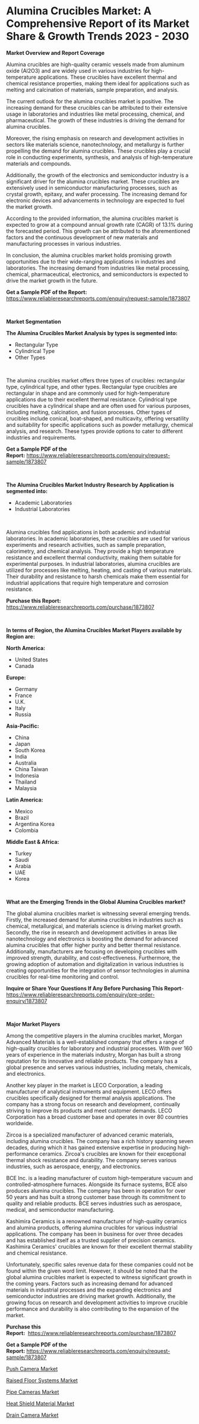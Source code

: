 <p><h1>Alumina Crucibles Market: A Comprehensive Report of its Market Share & Growth Trends 2023 - 2030</h1></p><p><strong>Market Overview and Report Coverage</strong></p>
<p><p>Alumina crucibles are high-quality ceramic vessels made from aluminum oxide (Al2O3) and are widely used in various industries for high-temperature applications. These crucibles have excellent thermal and chemical resistance properties, making them ideal for applications such as melting and calcination of materials, sample preparation, and analysis.</p><p>The current outlook for the alumina crucibles market is positive. The increasing demand for these crucibles can be attributed to their extensive usage in laboratories and industries like metal processing, chemical, and pharmaceutical. The growth of these industries is driving the demand for alumina crucibles.</p><p>Moreover, the rising emphasis on research and development activities in sectors like materials science, nanotechnology, and metallurgy is further propelling the demand for alumina crucibles. These crucibles play a crucial role in conducting experiments, synthesis, and analysis of high-temperature materials and compounds.</p><p>Additionally, the growth of the electronics and semiconductor industry is a significant driver for the alumina crucibles market. These crucibles are extensively used in semiconductor manufacturing processes, such as crystal growth, epitaxy, and wafer processing. The increasing demand for electronic devices and advancements in technology are expected to fuel the market growth.</p><p>According to the provided information, the alumina crucibles market is expected to grow at a compound annual growth rate (CAGR) of 13.1% during the forecasted period. This growth can be attributed to the aforementioned factors and the continuous development of new materials and manufacturing processes in various industries.</p><p>In conclusion, the alumina crucibles market holds promising growth opportunities due to their wide-ranging applications in industries and laboratories. The increasing demand from industries like metal processing, chemical, pharmaceutical, electronics, and semiconductors is expected to drive the market growth in the future.</p></p>
<p><strong>Get a Sample PDF of the Report:</strong> <a href="https://www.reliableresearchreports.com/enquiry/request-sample/1873807">https://www.reliableresearchreports.com/enquiry/request-sample/1873807</a></p>
<p>&nbsp;</p>
<p><strong>Market Segmentation</strong></p>
<p><strong>The Alumina Crucibles Market Analysis by types is segmented into:</strong></p>
<p><ul><li>Rectangular Type</li><li>Cylindrical Type</li><li>Other Types</li></ul></p>
<p>&nbsp;</p>
<p><p>The alumina crucibles market offers three types of crucibles: rectangular type, cylindrical type, and other types. Rectangular type crucibles are rectangular in shape and are commonly used for high-temperature applications due to their excellent thermal resistance. Cylindrical type crucibles have a cylindrical shape and are often used for various purposes, including melting, calcination, and fusion processes. Other types of crucibles include conical, boat-shaped, and multicavity, offering versatility and suitability for specific applications such as powder metallurgy, chemical analysis, and research. These types provide options to cater to different industries and requirements.</p></p>
<p><strong>Get a Sample PDF of the Report:</strong>&nbsp;<a href="https://www.reliableresearchreports.com/enquiry/request-sample/1873807">https://www.reliableresearchreports.com/enquiry/request-sample/1873807</a></p>
<p>&nbsp;</p>
<p><strong>The Alumina Crucibles Market Industry Research by Application is segmented into:</strong></p>
<p><ul><li>Academic Laboratories</li><li>Industrial Laboratories</li></ul></p>
<p>&nbsp;</p>
<p><p>Alumina crucibles find applications in both academic and industrial laboratories. In academic laboratories, these crucibles are used for various experiments and research activities, such as sample preparation, calorimetry, and chemical analysis. They provide a high temperature resistance and excellent thermal conductivity, making them suitable for experimental purposes. In industrial laboratories, alumina crucibles are utilized for processes like melting, heating, and casting of various materials. Their durability and resistance to harsh chemicals make them essential for industrial applications that require high temperature and corrosion resistance.</p></p>
<p><strong>Purchase this Report:</strong>&nbsp; <a href="https://www.reliableresearchreports.com/purchase/1873807">https://www.reliableresearchreports.com/purchase/1873807</a></p>
<p>&nbsp;</p>
<p><strong>In terms of Region, the Alumina Crucibles Market Players available by Region are:</strong></p>
<p>
    <p> <strong> North America: </strong>
        <ul>
            <li>United States</li>
            <li>Canada</li>
        </ul>
        </p> 
    <p> <strong> Europe: </strong>
        <ul>
            <li>Germany</li>
            <li>France</li>
            <li>U.K.</li>
            <li>Italy</li>
            <li>Russia</li>
        </ul>
        </p> 
    <p> <strong> Asia-Pacific: </strong>
        <ul>
            <li>China</li>
            <li>Japan</li>
            <li>South Korea</li>
            <li>India</li>
            <li>Australia</li>
            <li>China Taiwan</li>
            <li>Indonesia</li>
            <li>Thailand</li>
            <li>Malaysia</li>
        </ul>
        </p> 
    <p> <strong> Latin America: </strong>
        <ul>
            <li>Mexico</li>
            <li>Brazil</li>
            <li>Argentina Korea</li>
            <li>Colombia</li>
        </ul>
        </p> 
    <p> <strong> Middle East & Africa: </strong>
        <ul>
            <li>Turkey</li>
            <li>Saudi</li>
            <li>Arabia</li>
            <li>UAE</li>
            <li>Korea</li>
        </ul>
    </p>
    </p>
<p>&nbsp;</p>
<p><strong>What are the Emerging Trends in the Global Alumina Crucibles market?</strong></p>
<p><p>The global alumina crucibles market is witnessing several emerging trends. Firstly, the increased demand for alumina crucibles in industries such as chemical, metallurgical, and materials science is driving market growth. Secondly, the rise in research and development activities in areas like nanotechnology and electronics is boosting the demand for advanced alumina crucibles that offer higher purity and better thermal resistance. Additionally, manufacturers are focusing on developing crucibles with improved strength, durability, and cost-effectiveness. Furthermore, the growing adoption of automation and digitalization in various industries is creating opportunities for the integration of sensor technologies in alumina crucibles for real-time monitoring and control.</p></p>
<p><strong>Inquire or Share Your Questions If Any Before Purchasing This Report</strong>- <a href="https://www.reliableresearchreports.com/enquiry/pre-order-enquiry/1873807">https://www.reliableresearchreports.com/enquiry/pre-order-enquiry/1873807</a></p>
<p>&nbsp;</p>
<p><strong>Major Market Players</strong></p>
<p><p>Among the competitive players in the alumina crucibles market, Morgan Advanced Materials is a well-established company that offers a range of high-quality crucibles for laboratory and industrial processes. With over 160 years of experience in the materials industry, Morgan has built a strong reputation for its innovative and reliable products. The company has a global presence and serves various industries, including metals, chemicals, and electronics. </p><p>Another key player in the market is LECO Corporation, a leading manufacturer of analytical instruments and equipment. LECO offers crucibles specifically designed for thermal analysis applications. The company has a strong focus on research and development, continually striving to improve its products and meet customer demands. LECO Corporation has a broad customer base and operates in over 80 countries worldwide.</p><p>Zircoa is a specialized manufacturer of advanced ceramic materials, including alumina crucibles. The company has a rich history spanning seven decades, during which it has gained extensive expertise in producing high-performance ceramics. Zircoa's crucibles are known for their exceptional thermal shock resistance and durability. The company serves various industries, such as aerospace, energy, and electronics.</p><p>BCE Inc. is a leading manufacturer of custom high-temperature vacuum and controlled-atmosphere furnaces. Alongside its furnace systems, BCE also produces alumina crucibles. The company has been in operation for over 50 years and has built a strong customer base through its commitment to quality and reliable products. BCE serves industries such as aerospace, medical, and semiconductor manufacturing.</p><p>Kashimira Ceramics is a renowned manufacturer of high-quality ceramics and alumina products, offering alumina crucibles for various industrial applications. The company has been in business for over three decades and has established itself as a trusted supplier of precision ceramics. Kashimira Ceramics' crucibles are known for their excellent thermal stability and chemical resistance.</p><p>Unfortunately, specific sales revenue data for these companies could not be found within the given word limit. However, it should be noted that the global alumina crucibles market is expected to witness significant growth in the coming years. Factors such as increasing demand for advanced materials in industrial processes and the expanding electronics and semiconductor industries are driving market growth. Additionally, the growing focus on research and development activities to improve crucible performance and durability is also contributing to the expansion of the market.</p></p>
<p><strong>Purchase this Report:</strong>&nbsp;&nbsp;<a href="https://www.reliableresearchreports.com/purchase/1873807">https://www.reliableresearchreports.com/purchase/1873807</a></p>
<p></p>
<p><strong>Get a Sample PDF of the Report:</strong>&nbsp;<a href="https://www.reliableresearchreports.com/enquiry/request-sample/1873807">https://www.reliableresearchreports.com/enquiry/request-sample/1873807</a></p>
<p><p><a href="https://medium.com/@lincolnfeil/push-camera-market-insights-into-market-cagr-market-trends-and-growth-strategies-a9dd5db74fd4">Push Camera Market</a></p><p><a href="https://github.com/gulaimolin/Market-Research-Report-List-1/blob/main/raised-floor-systems-market.md">Raised Floor Systems Market</a></p><p><a href="https://medium.com/@justicelang2023/pipe-cameras-market-size-reveals-the-best-marketing-channels-in-global-industry-6aa84ae728d2">Pipe Cameras Market</a></p><p><a href="https://github.com/gdfhhhj/Market-Research-Report-List-1/blob/main/heat-shield-material-market.md">Heat Shield Material Market</a></p><p><a href="https://medium.com/@amaliarobel/drain-camera-market-exploring-market-share-market-trends-and-future-growth-d1e9e8f0715b">Drain Camera Market</a></p></p>